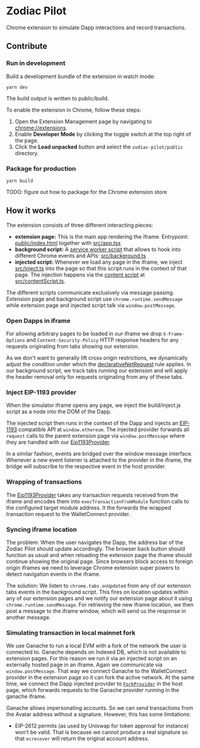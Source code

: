 # Zodiac Pilot

Chrome extension to simulate Dapp interactions and record transactions.

## Contribute

### Run in development

Build a development bundle of the extension in watch mode:

```
yarn dev
```

The build output is written to public/build.

To enable the extension in Chrome, follow these steps:

1. Open the Extension Management page by navigating to [chrome://extensions](chrome://extensions).
2. Enable **Developer Mode** by clicking the toggle switch at the top right of the page.
3. Click the **Load unpacked** button and select the `zodiac-pilot/public` directory.

### Package for production

```
yarn build
```

TODO: figure out how to package for the Chrome extension store

## How it works

The extension consists of three different interacting pieces:

- **extension page:** This is the main app rendering the iframe. Entrypoint: [public/index.html](public/index.html) together with [src/app.tsx](src/app.tsx)
- **background script:** A [service worker script](https://developer.chrome.com/docs/extensions/mv3/intro/mv3-overview/#service-workers) that allows to hook into different Chrome events and APIs: [src/background.ts](src/background.ts)
- **injected script:** Whenever we load any page in the iframe, we inject [src/inject.ts](src/inject.ts) into the page so that this script runs in the context of that page. The injection happens via the [content script](https://developer.chrome.com/docs/extensions/mv3/content_scripts/) at [src/contentScript.ts](src/contentScript.ts).

The different scripts communicate exclusively via message passing. Extension page and background script use `chrome.runtime.sendMessage` while extension page and injected script talk via `window.postMessage`.

### Open Dapps in iframe

For allowing arbitrary pages to be loaded in our iframe we drop `X-Frame-Options` and `Content-Security-Policy` HTTP response headers for any requests originating from tabs showing our extension.

As we don't want to generally lift cross origin restrictions, we dynamically adjust the condition under which the [declarativeNetRequest](https://developer.chrome.com/docs/extensions/reference/declarativeNetRequest/) rule applies.
In our background script, we track tabs running our extension and will apply the header removal only for requests originating from any of these tabs.

### Inject EIP-1193 provider

When the simulator iframe opens any page, we inject the build/inject.js script as a node into the DOM of the Dapp.

The injected script then runs in the context of the Dapp and injects an [EIP-1193](https://eips.ethereum.org/EIPS/eip-1193) compatible API at `window.ethereum`.
The injected provider forwards all `request` calls to the parent extension page via `window.postMessage` where they are handled with our [Eip1193Provider](src/bridge/Eip1193Provider.ts).

In a similar fashion, events are bridged over the window message interface.
Whenever a new event listener is attached to the provider in the iframe, the bridge will subscribe to the respective event in the host provider.

### Wrapping of transactions

The [Eip1193Provider](src/bridge/Eip1193Provider.ts) takes any transaction requests received from the iframe and encodes them into `execTransactionFromModule` function calls to the configured target module address.
It the forwards the wrapped transaction request to the WalletConnect provider.

### Syncing iframe location

The problem: When the user navigates the Dapp, the address bar of the Zodiac Pilot should update accordingly.
The browser back button should function as usual and when reloading the extension page the iframe should continue showing the original page.
Since browsers block access to foreign origin iframes we need to leverage Chrome extension super powers to detect navigation events in the iframe.

The solution: We listen to `chrome.tabs.onUpdated` from any of our extension tabs events in the background script.
This fires on location updates within any of our extension pages and we notify our extension page about it using `chrome.runtime.sendMessage`.
For retrieving the new iframe location, we then post a message to the iframe window, which will send us the response in another message.

### Simulating transaction in local mainnet fork

We use Ganache to run a local EVM with a fork of the network the user is connected to.
Ganache depends on Indexed DB, which is not available to extension pages. For this reason we run it via an injected script on an externally hosted page in an iframe.
Again we communicate via `window.postMessage`. That way we connect Ganache to the WalletConnect provider in the extension page so it can fork the active network.
At the same time, we connect the Dapp injected provider to [`ForkProvider`](src/providers/ForkProvider) in the host page, which forwards requests to the Ganache provider running in the ganache iframe.

Ganache allows impersonating accounts. So we can send transactions from the Avatar address without a signature.
However, this has some limitations:

- EIP-2612 permits (as used by Uniswap for token approval for instance) won't be valid.
  That is because we cannot produce a real signature so that `ecrecover` will return the original account address.
